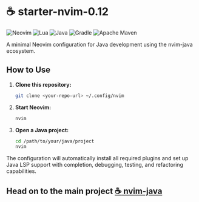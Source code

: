 # :coffee: starter-nvim-0.12

![Neovim](https://img.shields.io/badge/NeoVim-%2357A143.svg?&style=for-the-badge&logo=neovim&logoColor=white)
![Lua](https://img.shields.io/badge/lua-%232C2D72.svg?style=for-the-badge&logo=lua&logoColor=white)
![Java](https://img.shields.io/badge/java-%23ED8B00.svg?style=for-the-badge&logo=openjdk&logoColor=white)
![Gradle](https://img.shields.io/badge/Gradle-02303A.svg?style=for-the-badge&logo=Gradle&logoColor=white)
![Apache Maven](https://img.shields.io/badge/Apache%20Maven-C71A36?style=for-the-badge&logo=Apache%20Maven&logoColor=white)

A minimal Neovim configuration for Java development using the nvim-java ecosystem.

## How to Use

1. **Clone this repository:**
   ```bash
   git clone <your-repo-url> ~/.config/nvim
   ```

2. **Start Neovim:**
   ```bash
   nvim
   ```

3. **Open a Java project:**
   ```bash
   cd /path/to/your/java/project
   nvim
   ```

The configuration will automatically install all required plugins and set up Java LSP support with completion, debugging, testing, and refactoring capabilities.

## Head on to the main project [:coffee: nvim-java](https://github.com/nvim-java/nvim-java)
